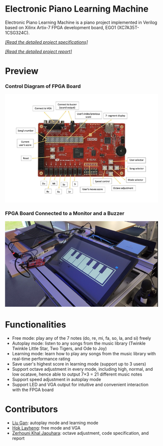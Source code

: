 # Electronic Piano Learning Machine

Electronic Piano Learning Machine is a piano project implemented in Verilog based on Xilinx Artix-7 FPGA development board, EGO1 (XC7A35T-1CSG324C).

[*[Read the detailed project specifications]*](https://github.com/Layheng-Hok/Digital-Piano/blob/main/digital_piano/Project%20Specifications.pdf)

[*[Read the detailed project report]*](https://github.com/Layheng-Hok/Digital-Piano/blob/main/digital_piano/Project%20Report%20-%20Digital%20Piano.pdf)

# Preview

### Control Diagram of FPGA Board

<div style="display: flex; justify-content: space-between;">
  <div>
    <img src="https://github.com/Layheng-Hok/Digital-Piano/blob/main/resources/control.png" width = "800">
  </div>
</div>

### FPGA Board Connected to a Monitor and a Buzzer

<div style="display: flex; justify-content: space-between;">
  <div>
    <img src="https://github.com/Layheng-Hok/Digital-Piano/blob/main/resources/piano.png" width = "800">
  </div>
</div>

# Functionalities
+ Free mode: play any of the 7 notes (do, re, mi, fa, so, la, and si) freely
+ Autoplay mode: listen to any songs from the music library (Twinkle Twinkle Little Star, Two Tigers, and Ode to Joy)
+ Learning mode: learn how to play any songs from the music library with real-time performance rating
+ Save user's highest score in learning mode (support up to 3 users)
+ Support octave adjustment in every mode, including high, normal, and low ocatave, hence able to output 7×3 = 21 different music notes
+ Support speed adjustment in autoplay mode
+ Support LED and VGA output for intuitive and convenient interaction with the FPGA board

# Contributors
+ [Liu Gan](https://github.com/GanLiuuuu): autoplay mode and learning mode
+ [Hok Layheng](https://github.com/Layheng-Hok): free mode and VGA
+ [Zerhouni Khal Jaouhara](https://github.com/Jouwy): octave adjustment, code specification, and report
  
